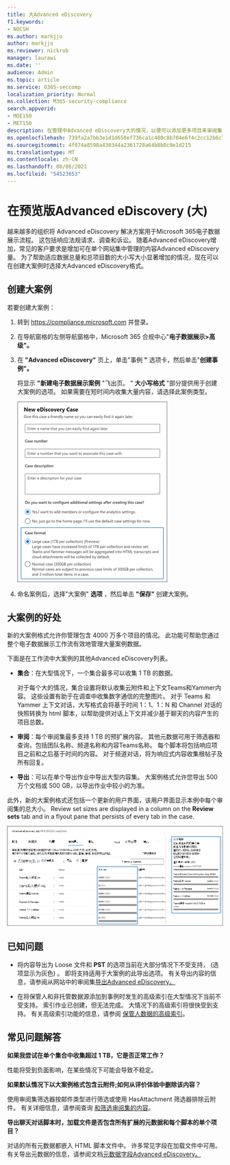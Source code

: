 ```yaml
---
title: 大Advanced eDiscovery
f1.keywords:
- NOCSH
ms.author: markjjo
author: markjjo
ms.reviewer: nickrob
manager: laurawi
ms.date: ''
audience: Admin
ms.topic: article
ms.service: O365-seccomp
localization_priority: Normal
ms.collection: M365-security-compliance
search.appverid:
- MOE150
- MET150
description: 在管理中Advanced eDiscovery大的情况，以便可以添加更多项目来审阅集，并充分利用其他增加的限制。
ms.openlocfilehash: 739fa2a7bb3e1d1d650ef736ca1c480c8b704e6f4c2cc12b6c7fdd7e03fec2ed
ms.sourcegitcommit: 4f074a8598a430344a2361728a64b8b8c0e1d215
ms.translationtype: MT
ms.contentlocale: zh-CN
ms.lasthandoff: 08/06/2021
ms.locfileid: "54523653"
---
```

# <a name="use-large-cases-in-advanced-ediscovery-preview"></a>在预览版Advanced eDiscovery (大) 

越来越多的组织将 Advanced eDiscovery 解决方案用于Microsoft 365电子数据展示流程。 这包括响应法规请求、调查和诉讼。 随着Advanced eDiscovery增加，常见的客户要求是增加可在单个网站集中管理的内容Advanced eDiscovery量。 为了帮助适应数据总量和总项目数的大小写大小显著增加的情况，现在可以在创建大案例时选择大Advanced eDiscovery格式。  

## <a name="create-a-large-case"></a>创建大案例

若要创建大案例：

1. 转到 <https://compliance.microsoft.com> 并登录。

2. 在导航窗格的左侧导航窗格中，Microsoft 365 合规中心"**电子数据展示>高级"。**

3. 在 **"Advanced eDiscovery"** 页上，单击"事例 **"** 选项卡，然后单击"**创建事例"。**

   将显示 **"新建电子数据展示案例** "飞出页。 " **大小写格式** "部分提供用于创建大案例的选项。 如果需要在短时间内收集大量内容，请选择此案例类型。

   !["新建电子数据展示案例"页面上的"大案例"选项](..\media\AeDLargeCases1.png)

4. 命名案例后，选择"大案例" **选项** ，然后单击 **"保存"** 创建大案例。

## <a name="benefits-of-large-cases"></a>大案例的好处

新的大案例格式允许你管理包含 4000 万多个项目的情况。 此功能可帮助您通过整个电子数据展示工作流有效地管理大量案例数据。

下面是在工作流中大案例的其他Advanced eDiscovery列表。

- **集合**：在大型情况下，一个集合最多可以收集 1 TB 的数据。 

   对于每个大的情况，集合设置将默认收集云附件和上下文Teams和Yammer内容。 这些设置有助于在调查中收集数字通信的完整图片。 对于 Teams 和 Yammer 上下文对话，大写格式会将基于时间 1：1、1：N 和 Channel 对话的快照转换为 html 脚本，以帮助提供对话上下文并减少基于聊天的内容产生的项目总数。  

- **审阅**：每个审阅集最多支持 1 TB 的预扩展内容。 其他元数据可用于筛选器和查询，包括团队名称、频道名称和内容Teams名称。 每个脚本将包括响应项目之前和之后基于时间的内容。 对于频道对话，将为响应式内容收集根帖子及所有回复。  

- **导出**：可以在单个导出作业中导出大型内容集。 大案例格式允许您导出 500 万个文档或 500 GB，以导出作业中较小的为准。

此外，新的大案例格式还包括一个更新的用户界面，该用户界面显示本例中每个审阅集的总大小。 Review set sizes are displayed in a column on the **Review sets** tab and in a flyout pane that persists of every tab in the case.

![用户界面中的大Advanced eDiscovery统计信息](..\media\LargeCaseUI.png)

## <a name="known-issues"></a>已知问题

- 将内容导出为 Loose 文件和 **PST** 的选项当前在大部分情况下不受支持， (选项显示为灰色) 。 即将支持适用于大案例的此导出选项。 有关导出内容的信息，请参阅从网站中的审阅集[导出Advanced eDiscovery。](export-documents-from-review-set.md)

- 在将保管人和非托管数据源添加到事例时发生的高级索引在大型情况下当前不受支持。 索引作业已创建，但无法完成。 大情况下的高级索引将很快受到支持。 有关高级索引功能的信息，请参阅 [保管人数据的高级索引](indexing-custodian-data.md)。

## <a name="frequently-asked-questions"></a>常见问题解答

**如果我尝试在单个集合中收集超过 1 TB，它是否正常工作？**

性能将受到负面影响，在某些情况下可能会导致不稳定。

**如果默认情况下以大案例格式包含云附件;如何从评价体验中删除该内容？**  

使用审阅集筛选器按邮件类型进行筛选或使用 HasAttachment 筛选器排除云附件。 有关详细信息，请参阅查询 [和筛选审阅集的内容](review-set-search.md)。

**导出聊天对话脚本时，加载文件是否包含所有扩展的元数据和每个脚本的单个项目？**

对话的所有元数据都嵌入 HTML 脚本文件中。  许多常见字段在加载文件中可用。 有关导出元数据的信息，请参阅文档[元数据字段Advanced eDiscovery。](document-metadata-fields-in-Advanced-eDiscovery.md)
